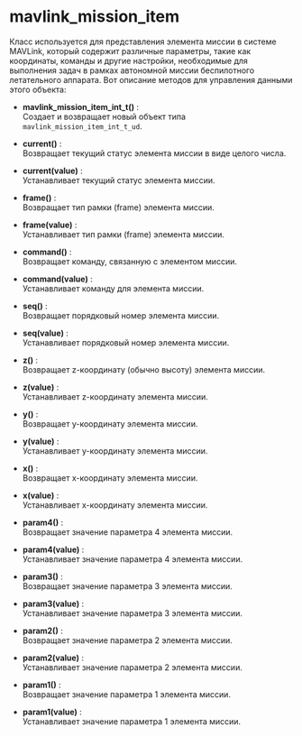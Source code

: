 # mavlink_mission_item  
Класс используется для представления элемента миссии в системе MAVLink, который содержит различные параметры, такие как координаты, команды и другие настройки, необходимые для выполнения задач в рамках автономной миссии беспилотного летательного аппарата. Вот описание методов для управления данными этого объекта:

- **mavlink_mission_item_int_t()** :     
Создает и возвращает новый объект типа `mavlink_mission_item_int_t_ud`.

- **current()** :   
Возвращает текущий статус элемента миссии в виде целого числа.


- **current(value)** :   
Устанавливает текущий статус элемента миссии.


- **frame()** :   
Возвращает тип рамки (frame) элемента миссии.


- **frame(value)** :   
Устанавливает тип рамки (frame) элемента миссии.


- **command()** :   
Возвращает команду, связанную с элементом миссии.


- **command(value)** :   
Устанавливает команду для элемента миссии.


- **seq()** :   
Возвращает порядковый номер элемента миссии.


- **seq(value)** :   
Устанавливает порядковый номер элемента миссии.


- **z()** :   
Возвращает z-координату (обычно высоту) элемента миссии.


- **z(value)** :   
Устанавливает z-координату элемента миссии.


- **y()** :   
Возвращает y-координату элемента миссии.


- **y(value)** :   
Устанавливает y-координату элемента миссии.


- **x()** :   
Возвращает x-координату элемента миссии.


- **x(value)** :   
Устанавливает x-координату элемента миссии.


- **param4()** :   
Возвращает значение параметра 4 элемента миссии.


- **param4(value)** :   
Устанавливает значение параметра 4 элемента миссии.


- **param3()** :   
Возвращает значение параметра 3 элемента миссии.


- **param3(value)** :   
Устанавливает значение параметра 3 элемента миссии.


- **param2()** :   
Возвращает значение параметра 2 элемента миссии.


- **param2(value)** :   
Устанавливает значение параметра 2 элемента миссии.


- **param1()** :   
Возвращает значение параметра 1 элемента миссии.


- **param1(value)** :   
Устанавливает значение параметра 1 элемента миссии.

